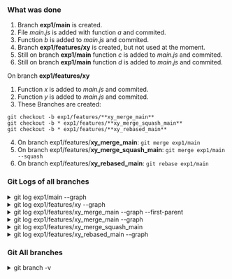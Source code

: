 ### What was done

1. Branch **exp1/main** is created.
2. File *main.js* is added with function *a* and commited.
3. Function *b* is added to *main.js* and commited.
4. Branch **exp1/features/xy** is created, but not used at the moment.
5. Still on branch **exp1/main** function *c* is added to *main.js* and commited.
6. Still on branch **exp1/main** function *d* is added to *main.js* and commited.

On branch **exp1/features/xy**
1. Function *x* is added to *main.js* and commited.
2. Function *y* is added to *main.js* and commited.
3. These Branches are created:
```
git checkout -b exp1/features/**xy_merge_main**
git checkout -b * exp1/features/**xy_merge_squash_main**
git checkout -b * exp1/features/**xy_rebased_main** 
```

4. On branch exp1/features/**xy_merge_main**: `git merge exp1/main`
5. On branch exp1/features/**xy_merge_squash_main**: `git merge exp1/main --squash`
6. On branch exp1/features/**xy_rebased_main**: `git rebase exp1/main`


### Git Logs of all branches

<details><summary>git log exp1/main --graph</summary>
<p>
<pre>
* 8d7218f335080049b5bedac1abd65c33cf206b84 (exp1/main) function d
* 2e6cc37c0e676f7f0d79e90b91830d103c2e4909 added function c
* 00ccb217782bd8f08f33f83f2da1c12a5bbaf855 added function b
* 41abdf604b7d354d63b80f12ebed67586251f116 added function a
* da6a07ddab846dd038db0ee9972fe22802572884 (origin/main, origin/HEAD, main) Initial commit
</pre>
</p></details>


<details><summary>git log exp1/features/xy --graph</summary>
<p>
<pre>
* ab748d502e13571fb38d8fc4da202bcc33995c8b (HEAD -> exp1/features/xy, origin/exp1/features/xy) added function y
* 8a7617bcbaaad49db163412a6d7e4bf23c7ec63b added function x
* 00ccb217782bd8f08f33f83f2da1c12a5bbaf855 added function b
* 41abdf604b7d354d63b80f12ebed67586251f116 added function a
* da6a07ddab846dd038db0ee9972fe22802572884 (origin/main, origin/HEAD, main) Initial commit
</pre>
</p></details>


<details><summary>git log exp1/features/xy_merge_main --graph --first-parent</summary>
<p>
<pre>
* 58bb746fd34df652b95cc14e9348b70c92e12b24 (origin/exp1/features/xy_merge_main, exp1/features/xy_merge_main) merged function c and d from exp1/main
* ab748d502e13571fb38d8fc4da202bcc33995c8b (HEAD -> exp1/features/xy, origin/exp1/features/xy) added function y
* 8a7617bcbaaad49db163412a6d7e4bf23c7ec63b added function x
* 00ccb217782bd8f08f33f83f2da1c12a5bbaf855 added function b
* 41abdf604b7d354d63b80f12ebed67586251f116 added function a
* da6a07ddab846dd038db0ee9972fe22802572884 (main) Initial commit
</pre>
</p></details>

<details><summary>git log exp1/features/xy_merge_main --graph</summary>
<p>
<pre>
*   58bb746fd34df652b95cc14e9348b70c92e12b24 (origin/exp1/features/xy_merge_main, exp1/features/xy_merge_main) merged function c and d from exp1/main
|\  
| * 8d7218f335080049b5bedac1abd65c33cf206b84 (exp1/main) function d
| * 2e6cc37c0e676f7f0d79e90b91830d103c2e4909 added function c
* | ab748d502e13571fb38d8fc4da202bcc33995c8b (HEAD -> exp1/features/xy, origin/exp1/features/xy) added function y
* | 8a7617bcbaaad49db163412a6d7e4bf23c7ec63b added function x
|/  
* 00ccb217782bd8f08f33f83f2da1c12a5bbaf855 added function b
* 41abdf604b7d354d63b80f12ebed67586251f116 added function a
* da6a07ddab846dd038db0ee9972fe22802572884 (origin/main, origin/HEAD, main) Initial commit
</pre>
</p></details>

<details><summary>git log exp1/features/xy_merge_squash_main</summary>
<p>
<pre>
16dc81dbdf3be7983c7c563c710175a89f13ff3e (origin/exp1/features/xy_merge_squash_main, exp1/features/xy_merge_squash_main) squash merged function c and d from exp1/main
ab748d502e13571fb38d8fc4da202bcc33995c8b (HEAD -> exp1/features/xy, origin/exp1/features/xy) added function y
8a7617bcbaaad49db163412a6d7e4bf23c7ec63b added function x
00ccb217782bd8f08f33f83f2da1c12a5bbaf855 added function b
41abdf604b7d354d63b80f12ebed67586251f116 added function a
da6a07ddab846dd038db0ee9972fe22802572884 (main) Initial commit
</pre>
</p></details>

<details><summary>git log exp1/features/xy_rebased_main --graph</summary>
<p>
<pre>
* b3e8622b7c348c28e0538411daabc9e7d2b71754 (origin/exp1/features/xy_rebased_main, exp1/features/xy_rebased_main) added function y
* 1f91ad34f8058f008a765b90aea208e4f2e5a477 added function x
* 8d7218f335080049b5bedac1abd65c33cf206b84 (exp1/main) function d
* 2e6cc37c0e676f7f0d79e90b91830d103c2e4909 added function c
* 00ccb217782bd8f08f33f83f2da1c12a5bbaf855 added function b
* 41abdf604b7d354d63b80f12ebed67586251f116 added function a
* da6a07ddab846dd038db0ee9972fe22802572884 (origin/main, origin/HEAD, main) Initial commit
</pre>
</p></details>

### Git All branches

<details><summary>git branch -v</summary>
<p>
<pre>
* exp1/features/xy                   ab748d5 added function y
  exp1/features/xy_merge_main        58bb746 merged function c and d from exp1/main
  exp1/features/xy_merge_squash_main 16dc81d squash merged function c and d from exp1/main
  exp1/features/xy_rebased_main      b3e8622 added function y
  exp1/main                          8d7218f function d
  main                               da6a07d [behind 4] Initial commit
</pre>
</p></details>
